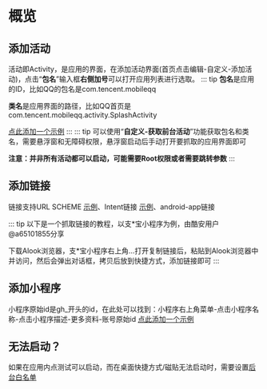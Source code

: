 # 概览

## 添加活动
活动即Activity，是应用的界面，在添加活动界面(首页点击编辑-自定义-添加活动)，点击“**包名**”输入框**右侧加号**可以打开应用列表进行选取。
::: tip
**包名**是应用的ID，比如QQ的包名是com.tencent.mobileqq

**类名**是应用界面的路径，比如QQ首页是com.tencent.mobileqq.activity.SplashActivity

[点此添加一个示例](quickshort://share?n=jaaXTL7kADtJZQEMOYKIZkeZiv2gCd6Q2DykGkb5jFZqZPEEUUih0xrphRungNDtQHhH/z6OXuP0fDlLrJTn1VgpuGp5RQHMv4gN6ilVotrPLMcGnXZ+DTsDmyZghCk27M4vw+oQbOPmoMyxq8xhkxXqzwEqBPypgAZQqrdVNB7urD4570gQngmWXj/iCZpz08qIMejlOGaa10GbwDL/KKsF2EzvXUMX3EXqffzVGX0+ZGhGwleLYuWzxnPkjV7hoIyhyO48tsF8pZyyN90wEg)
:::
::: tip
可以使用“**自定义-获取前台活动**”功能获取包名和类名，需要悬浮窗和无障碍权限，悬浮窗启动后手动打开要抓取的应用界面即可

**注意：并非所有活动都可以启动，可能需要Root权限或者需要跳转参数**
:::

## 添加链接
链接支持URL SCHEME [示例](quickshort://share?n=+bbrXOJZB8n5yfzZml0jXVIOJlVn3qOPFpHz9qHaVzZd8m19wuQ32eTy/mmdEmhGgpSjHBTTm98J+D/VqDOZwrf7LwGm4KGOn3EBUUrUqTXyHfNcFsHX+t31EKizZ2NeJ4LOJrlVajT/PtAKn8K8uTFRgD4HKtA8S17fiVpqIUeRHqHmiyzbRmr1rzKdzP1PyjSNssOxsi0RigudMZku3uq1wmiBLMWuNPG5qFjnlGo2UzuqxH+JamMZ+hl0Q71jZBbiu1yP2G5WloZAfpdYDepsp8xYIvncu8K/5gwitY0byUpq7KEmQKhKzrKUyxh0)、Intent链接 [示例](quickshort://share?n=PRPHz197+3bXV/3KNCgiViUN0DtJ5TI4cDFjWjyZy1JV/aBLOi1F2nqni13Dau/fw3BQczsW4sB0/I22VoTZCwSc4e3ZILowpgsWwwnpbyYLnjOurtmipEbKxk9orlw+mlKWlfn06zX+VaIgWF+Ci43aBuqcLFzaOhfhj9KhJqlxc1tR8MAoKHiK9x0xEu+n4ONVmK1qlwoGPugMUtcN64DQVUzr3mK5KTRVDb34tr34esXNvHtnbTBunxxsx1arTVMK/RlPOjsQuym98IEftsPHBa1AubX+UuBeWqPOTsao5wVay3LsoHDqxBkktp53/lW66G02ViEUI1Uotd7HikPba1E3Yk47DKjIB1cNO04+wRQEM8hCQTjqlFfpA1Ym)、android-app链接

::: tip
以下是一个抓取链接的教程，以支*宝小程序为例，由酷安用户@a65101855分享

下载Alook浏览器，支*宝小程序右上角...打开复制链接后，粘贴到Alook浏览器中并访问，然后会弹出对话框，拷贝后放到快捷方式，添加链接即可
:::

## 添加小程序
小程序原始id是gh_开头的id，在此处可以找到：小程序右上角菜单-点击小程序名称-点击小程序描述-更多资料-账号原始id
[点此添加一个示例](quickshort://share?n=/oRtskWOopXRZXmB2Y+zv7BTEyRH4GIgQ3juxt2+oS2u8cQWAGc9ttOH4RSbSiuLYCS0dV2XyzGqx/6354FvBcPg8HFM/dAKjwLkKHEPHP71M9H/yzkDxex5paMHy8+lupWCaTjpqlX6iCMlK5KjS8Q/YlbWux8Li0uW7udsi9FMqw8CUxi6Av+7K7YvXl4kfGUvn3klN7dWKpLoOFtsgPd9gmzrSPMydXJt7pIwG05VK3SWKB7H8v5IfcEzdKtJrlAh/iMWb8bSIjDh9X2bDLL7ajCs7tGmhZ6SR1a68mQ)


## 无法启动？
如果在应用内点测试可以启动，而在桌面快捷方式/磁贴无法启动时，需要设置[后台白名单](/battery)